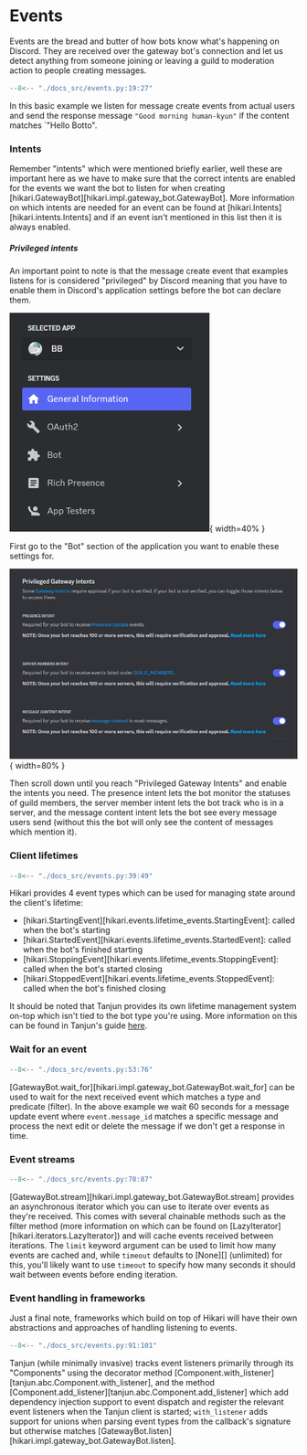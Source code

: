 # Events

Events are the bread and butter of how bots know what's happening on Discord.
They are received over the gateway bot's connection and let us detect anything from someone
joining or leaving a guild to moderation action to people creating messages.

```py
--8<-- "./docs_src/events.py:19:27"
```

In this basic example we listen for message create events from actual users and send the response
message `"Good morning human-kyun"` if the content matches `"Hello Botto".

### Intents

Remember "intents" which were mentioned briefly earlier, well these are important here as we have to
make sure that the correct intents are enabled for the events we want the bot to listen for when
creating [hikari.GatewayBot][hikari.impl.gateway_bot.GatewayBot]. More information on which intents
are needed for an event can be found at [hikari.Intents][hikari.intents.Intents] and if an event
isn't mentioned in this list then it is always enabled.

##### Privileged intents

An important point to note is that the message create event that examples listens for is considered
"privileged" by Discord meaning that you have to enable them in Discord's application settings before
the bot can declare them.

![intents location part 1](./images/find_intents_1.png){ width=40% }

First go to the "Bot" section of the application you want to enable these settings for.

![intents location part 2](./images/find_intents_2.png){ width=80% }

Then scroll down until you reach "Privileged Gateway Intents" and enable the intents you need.
The presence intent lets the bot monitor the statuses of guild members, the server member intent
lets the bot track who is in a server, and the message content intent lets the bot see every message
users send (without this the bot will only see the content of messages which mention it).

### Client lifetimes

```py
--8<-- "./docs_src/events.py:39:49"
```

Hikari provides 4 event types which can be used for managing state around the client's lifetime:

* [hikari.StartingEvent][hikari.events.lifetime_events.StartingEvent]: called when the bot's starting
* [hikari.StartedEvent][hikari.events.lifetime_events.StartedEvent]: called when the bot's finished starting
* [hikari.StoppingEvent][hikari.events.lifetime_events.StoppingEvent]: called when the bot's started closing
* [hikari.StoppedEvent][hikari.events.lifetime_events.StoppedEvent]: called when the bot's finished closing

It should be noted that Tanjun provides its own lifetime management system on-top which isn't tied
to the bot type you're using. More information on this can be found in Tanjun's guide
[here](https://tanjun.cursed.solutions/usage/#client-lifetime-management).

### Wait for an event

```py
--8<-- "./docs_src/events.py:53:76"
```

[GatewayBot.wait_for][hikari.impl.gateway_bot.GatewayBot.wait_for] can be used to wait for
the next received event which matches a type and predicate (filter). In the above example
we wait 60 seconds for a message update event where `event.message_id` matches a specific
message and process the next edit or delete the message if we don't get a response in time.

### Event streams

```py
--8<-- "./docs_src/events.py:78:87"
```

[GatewayBot.stream][hikari.impl.gateway_bot.GatewayBot.stream] provides an asynchronous iterator
which you can use to iterate over events as they're received. This comes with several chainable
methods such as the filter method (more information on which can be found on
[LazyIterator][hikari.iterators.LazyIterator]) and will cache events received between iterations.
The `limit` keyword argument can be used to limit how many events are cached and, while `timeout`
defaults to [None][] (unlimited) for this, you'll likely want to use `timeout` to specify how
many seconds it should wait between events before ending iteration.

### Event handling in frameworks

Just a final note, frameworks which build on top of Hikari will have their own abstractions and
approaches of handling listening to events.

```py
--8<-- "./docs_src/events.py:91:101"
```

Tanjun (while minimally invasive) tracks event listeners primarily through its "Components"
using the decorator method [Component.with_listener][tanjun.abc.Component.with_listener],
and the method [Component.add_listener][tanjun.abc.Component.add_listener] which add dependency
injection support to event dispatch and register the relevant event listeners when the Tanjun
client is started; `with_listener` adds support for unions when parsing event types from the
callback's signature but otherwise matches [GatewayBot.listen][hikari.impl.gateway_bot.GatewayBot.listen].

